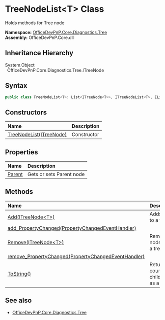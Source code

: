 # TreeNodeList&lt;T&gt; Class
 Holds methods for Tree node   

**Namespace:** [OfficeDevPnP.Core.Diagnostics.Tree](OfficeDevPnP.Core.Diagnostics.Tree.md)  
**Assembly:** OfficeDevPnP.Core.dll  
## Inheritance Hierarchy
System.Object  
&ensp;OfficeDevPnP.Core.Diagnostics.Tree.ITreeNode  
## Syntax
```C#
public class TreeNodeList<T>: List<ITreeNode<T>>, ITreeNodeList<T>, IList<ITreeNode<T>>, ICollection<ITreeNode<T>>, IEnumerable<ITreeNode<T>>, IEnumerable, INotifyPropertyChanged
```
## Constructors
|**Name**|**Description**|
|:-----|:-----|
| [TreeNodeList(ITreeNode<T>)](OfficeDevPnP.Core.Diagnostics.Tree.TreeNodeList_cdcab78f.ctor1.md) | Constructor 
## Properties
|**Name**|**Description**|
|:-----|:-----|
| [Parent](OfficeDevPnP.Core.Diagnostics.Tree.TreeNodeList_cdcab78f.Parent.md) | Gets or sets Parent node
## Methods
|**Name**|**Description**|
|:-----|:-----|
| [Add(ITreeNode&lt;T&gt;)](OfficeDevPnP.Core.Diagnostics.Tree.TreeNodeList_cdcab78f.19b9df21.md) | Adds node to a tree
| [add_PropertyChanged(PropertyChangedEventHandler)](OfficeDevPnP.Core.Diagnostics.Tree.TreeNodeList_cdcab78f.9af7a0ae.md) | 
| [Remove(ITreeNode&lt;T&gt;)](OfficeDevPnP.Core.Diagnostics.Tree.TreeNodeList_cdcab78f.5be50920.md) | Removes node from a tree
| [remove_PropertyChanged(PropertyChangedEventHandler)](OfficeDevPnP.Core.Diagnostics.Tree.TreeNodeList_cdcab78f.d9af74e7.md) | 
| [ToString()](OfficeDevPnP.Core.Diagnostics.Tree.TreeNodeList_cdcab78f.b40365cf.md) | Retuns count of child nodes as a string
## See also
- [OfficeDevPnP.Core.Diagnostics.Tree](OfficeDevPnP.Core.Diagnostics.Tree.md)
